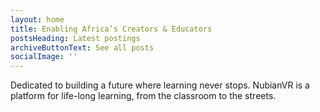 ```yaml
---
layout: home
title: Enabling Africa’s Creators & Educators
postsHeading: Latest postings
archiveButtonText: See all posts
socialImage: ''
---
```

Dedicated to building a future where learning never stops. NubianVR is a platform for life-long learning, from the classroom to the streets.
